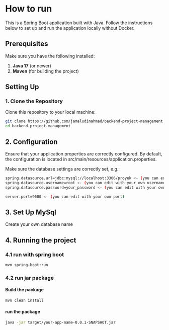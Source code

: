 # How to run

This is a Spring Boot application built with Java. Follow the instructions below to set up and run the application locally without Docker.

## Prerequisites

Make sure you have the following installed:

1. **Java 17** (or newer)
2. **Maven** (for building the project)

## Setting Up

### 1. Clone the Repository

Clone this repository to your local machine:

```bash
git clone https://github.com/jamaludinahmad/backend-project-management.git
cd backend-project-management
```

## 2. Configuration
Ensure that your application properties are correctly configured. By default, the configuration is located in src/main/resources/application.properties.

Make sure the database settings are correctly set, e.g.:
```bash
spring.datasource.url=jdbc:mysql://localhost:3306/proyek <- (you can edit with your own name)
spring.datasource.username=root <- (you can edit with your own username)
spring.datasource.password=your_password <- (you can edit with your own password) 

server.port=9000 <- (you can edit with your own port)

```

## 3. Set Up MySql
   Create your own database name


## 4. Running the project
### 4.1 run with spring boot 
```bash
mvn spring-boot:run
```

### 4.2 run jar package 
#### Build the package
```bash
mvn clean install
```
#### run the package
``` bash
java -jar target/your-app-name-0.0.1-SNAPSHOT.jar

```